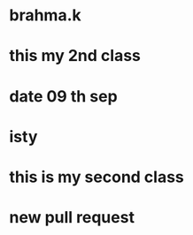 # brahma.k
# this my 2nd class
# date 09 th sep
# isty 
# this is my second class
# new pull request
